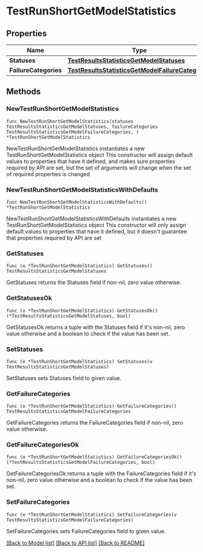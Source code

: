 # TestRunShortGetModelStatistics

## Properties

Name | Type | Description | Notes
------------ | ------------- | ------------- | -------------
**Statuses** | [**TestResultsStatisticsGetModelStatuses**](TestResultsStatisticsGetModelStatuses.md) |  | 
**FailureCategories** | [**TestResultsStatisticsGetModelFailureCategories**](TestResultsStatisticsGetModelFailureCategories.md) |  | 

## Methods

### NewTestRunShortGetModelStatistics

`func NewTestRunShortGetModelStatistics(statuses TestResultsStatisticsGetModelStatuses, failureCategories TestResultsStatisticsGetModelFailureCategories, ) *TestRunShortGetModelStatistics`

NewTestRunShortGetModelStatistics instantiates a new TestRunShortGetModelStatistics object
This constructor will assign default values to properties that have it defined,
and makes sure properties required by API are set, but the set of arguments
will change when the set of required properties is changed

### NewTestRunShortGetModelStatisticsWithDefaults

`func NewTestRunShortGetModelStatisticsWithDefaults() *TestRunShortGetModelStatistics`

NewTestRunShortGetModelStatisticsWithDefaults instantiates a new TestRunShortGetModelStatistics object
This constructor will only assign default values to properties that have it defined,
but it doesn't guarantee that properties required by API are set

### GetStatuses

`func (o *TestRunShortGetModelStatistics) GetStatuses() TestResultsStatisticsGetModelStatuses`

GetStatuses returns the Statuses field if non-nil, zero value otherwise.

### GetStatusesOk

`func (o *TestRunShortGetModelStatistics) GetStatusesOk() (*TestResultsStatisticsGetModelStatuses, bool)`

GetStatusesOk returns a tuple with the Statuses field if it's non-nil, zero value otherwise
and a boolean to check if the value has been set.

### SetStatuses

`func (o *TestRunShortGetModelStatistics) SetStatuses(v TestResultsStatisticsGetModelStatuses)`

SetStatuses sets Statuses field to given value.


### GetFailureCategories

`func (o *TestRunShortGetModelStatistics) GetFailureCategories() TestResultsStatisticsGetModelFailureCategories`

GetFailureCategories returns the FailureCategories field if non-nil, zero value otherwise.

### GetFailureCategoriesOk

`func (o *TestRunShortGetModelStatistics) GetFailureCategoriesOk() (*TestResultsStatisticsGetModelFailureCategories, bool)`

GetFailureCategoriesOk returns a tuple with the FailureCategories field if it's non-nil, zero value otherwise
and a boolean to check if the value has been set.

### SetFailureCategories

`func (o *TestRunShortGetModelStatistics) SetFailureCategories(v TestResultsStatisticsGetModelFailureCategories)`

SetFailureCategories sets FailureCategories field to given value.



[[Back to Model list]](../README.md#documentation-for-models) [[Back to API list]](../README.md#documentation-for-api-endpoints) [[Back to README]](../README.md)


